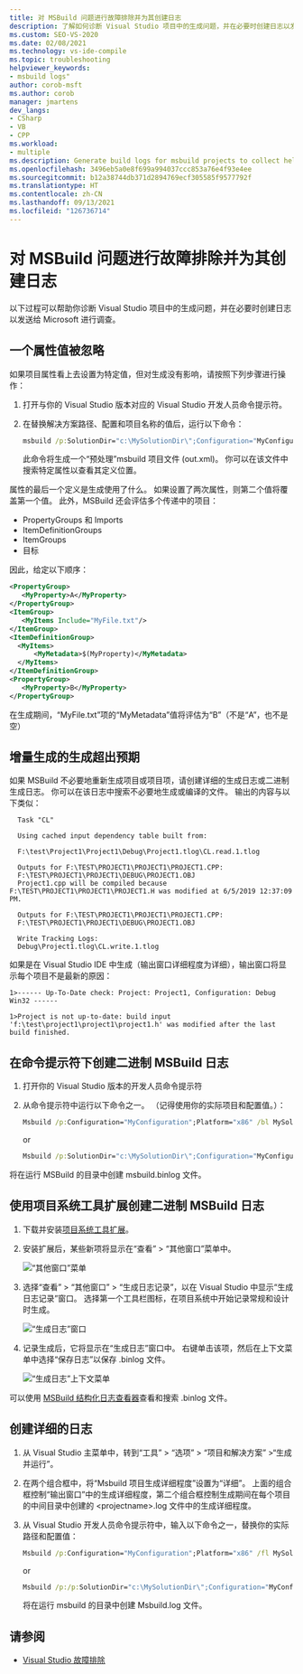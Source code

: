 ```yaml
---
title: 对 MSBuild 问题进行故障排除并为其创建日志
description: 了解如何诊断 Visual Studio 项目中的生成问题，并在必要时创建日志以发送给 Microsoft 进行调查。
ms.custom: SEO-VS-2020
ms.date: 02/08/2021
ms.technology: vs-ide-compile
ms.topic: troubleshooting
helpviewer_keywords:
- msbuild logs"
author: corob-msft
ms.author: corob
manager: jmartens
dev_langs:
- CSharp
- VB
- CPP
ms.workload:
- multiple
ms.description: Generate build logs for msbuild projects to collect helpful information when troubleshooting issues.
ms.openlocfilehash: 3496eb5a0e8f699a994037ccc853a76e4f93e4ee
ms.sourcegitcommit: b12a38744db371d2894769ecf305585f9577792f
ms.translationtype: HT
ms.contentlocale: zh-CN
ms.lasthandoff: 09/13/2021
ms.locfileid: "126736714"
---
```

# <a name="troubleshoot-and-create-logs-for-msbuild-problems"></a>对 MSBuild 问题进行故障排除并为其创建日志

以下过程可以帮助你诊断 Visual Studio 项目中的生成问题，并在必要时创建日志以发送给 Microsoft 进行调查。

## <a name="a-property-value-is-ignored"></a>一个属性值被忽略

如果项目属性看上去设置为特定值，但对生成没有影响，请按照下列步骤进行操作：

1. 打开与你的 Visual Studio 版本对应的 Visual Studio 开发人员命令提示符。
1. 在替换解决方案路径、配置和项目名称的值后，运行以下命令：

    ```cmd
    msbuild /p:SolutionDir="c:\MySolutionDir\";Configuration="MyConfiguration";Platform="Win32" /pp:out.xml MyProject.vcxproj
    ```

    此命令将生成一个“预处理”msbuild 项目文件 (out.xml)。 你可以在该文件中搜索特定属性以查看其定义位置。

属性的最后一个定义是生成使用了什么。 如果设置了两次属性，则第二个值将覆盖第一个值。 此外，MSBuild 还会评估多个传递中的项目：

- PropertyGroups 和 Imports
- ItemDefinitionGroups
- ItemGroups
- 目标

因此，给定以下顺序：

```xml
<PropertyGroup>
   <MyProperty>A</MyProperty>
</PropertyGroup>
<ItemGroup>
   <MyItems Include="MyFile.txt"/>
</ItemGroup>
<ItemDefinitionGroup>
  <MyItems>
      <MyMetadata>$(MyProperty)</MyMetadata>
  </MyItems>
</ItemDefinitionGroup>
<PropertyGroup>
   <MyProperty>B</MyProperty>
</PropertyGroup>
```

在生成期间，“MyFile.txt”项的“MyMetadata”值将评估为“B”（不是“A”，也不是空）

## <a name="incremental-build-is-building-more-than-it-should"></a>增量生成的生成超出预期

如果 MSBuild 不必要地重新生成项目或项目项，请创建详细的生成日志或二进制生成日志。 你可以在该日志中搜索不必要地生成或编译的文件。 输出的内容与以下类似：

```output
  Task "CL"

  Using cached input dependency table built from:

  F:\test\Project1\Project1\Debug\Project1.tlog\CL.read.1.tlog

  Outputs for F:\TEST\PROJECT1\PROJECT1\PROJECT1.CPP:
  F:\TEST\PROJECT1\PROJECT1\DEBUG\PROJECT1.OBJ
  Project1.cpp will be compiled because F:\TEST\PROJECT1\PROJECT1\PROJECT1.H was modified at 6/5/2019 12:37:09 PM.

  Outputs for F:\TEST\PROJECT1\PROJECT1\PROJECT1.CPP:
  F:\TEST\PROJECT1\PROJECT1\DEBUG\PROJECT1.OBJ

  Write Tracking Logs:
  Debug\Project1.tlog\CL.write.1.tlog
```

如果是在 Visual Studio IDE 中生成（输出窗口详细程度为详细），输出窗口将显示每个项目不是最新的原因：

```output
1>------ Up-To-Date check: Project: Project1, Configuration: Debug Win32 ------

1>Project is not up-to-date: build input 'f:\test\project1\project1\project1.h' was modified after the last build finished.
```

## <a name="create-a-binary-msbuild-log-at-the-command-prompt"></a>在命令提示符下创建二进制 MSBuild 日志

1. 打开你的 Visual Studio 版本的开发人员命令提示符

1. 从命令提示符中运行以下命令之一。 （记得使用你的实际项目和配置值。）：

   ```cmd
   Msbuild /p:Configuration="MyConfiguration";Platform="x86" /bl MySolution.sln
   ```

   or

   ```cmd
   Msbuild /p:SolutionDir="c:\MySolutionDir\";Configuration="MyConfiguration";Platform="Win32" /bl MyProject.vcxproj
   ```

将在运行 MSBuild 的目录中创建 msbuild.binlog 文件。

## <a name="create-a-binary-msbuild-log-by-using-the-project-system-tools-extension"></a>使用项目系统工具扩展创建二进制 MSBuild 日志

1. 下载并安装[项目系统工具扩展](https://marketplace.visualstudio.com/items?itemName=VisualStudioProductTeam.ProjectSystemTools)。

1. 安装扩展后，某些新项将显示在“查看” > “其他窗口”菜单中。

   ![“其他窗口”菜单](../ide/media/view-menu.png)

1. 选择“查看” > “其他窗口” > “生成日志记录”，以在 Visual Studio 中显示“生成日志记录”窗口。 选择第一个工具栏图标，在项目系统中开始记录常规和设计时生成。

   ![“生成日志”窗口](../ide/media/build-logging-click-to-record.png)

1. 记录生成后，它将显示在“生成日志”窗口中。 右键单击该项，然后在上下文菜单中选择“保存日志”以保存 .binlog 文件。

   ![“生成日志”上下文菜单](../ide/media/build-logging-context-menu.png)

可以使用 [MSBuild 结构化日志查看器](http://www.msbuildlog.com/)查看和搜索 .binlog 文件。

## <a name="create-a-detailed-log"></a>创建详细的日志

1. 从 Visual Studio 主菜单中，转到“工具” > “选项” > “项目和解决方案” >“生成并运行”。
1. 在两个组合框中，将“Msbuild 项目生成详细程度”设置为“详细”。 上面的组合框控制“输出窗口”中的生成详细程度，第二个组合框控制生成期间在每个项目的中间目录中创建的 \<projectname\>.log 文件中的生成详细程度。
2. 从 Visual Studio 开发人员命令提示符中，输入以下命令之一，替换你的实际路径和配置值：

    ```cmd
    Msbuild /p:Configuration="MyConfiguration";Platform="x86" /fl MySolution.sln
    ```

    or

    ```cmd
    Msbuild /p:/p:SolutionDir="c:\MySolutionDir\";Configuration="MyConfiguration";Platform="Win32" /fl MyProject.vcxproj
    ```

    将在运行 msbuild 的目录中创建 Msbuild.log 文件。

## <a name="see-also"></a>请参阅

- [Visual Studio 故障排除](/troubleshoot/visualstudio/welcome-visual-studio/)
